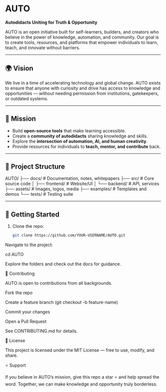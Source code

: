 # AUTO  
**Autodidacts Uniting for Truth & Opportunity**

AUTO is an open initiative built for self-learners, builders, and creators who believe in the power of knowledge, automation, and community. Our goal is to create tools, resources, and platforms that empower individuals to learn, teach, and innovate without barriers.

---

## 🌍 Vision
We live in a time of accelerating technology and global change. AUTO exists to ensure that anyone with curiosity and drive has access to knowledge and opportunities — without needing permission from institutions, gatekeepers, or outdated systems.

---

## 🎯 Mission
- Build **open-source tools** that make learning accessible.  
- Create a **community of autodidacts** sharing knowledge and skills.  
- Explore the **intersection of automation, AI, and human creativity**.  
- Provide resources for individuals to **teach, mentor, and contribute** back.  

---

## 📂 Project Structure


AUTO/
├── docs/ # Documentation, notes, whitepapers
├── src/ # Core source code
│ ├── frontend/ # Website/UI
│ └── backend/ # API, services
├── assets/ # Images, logos, media
├── examples/ # Templates and demos
└── tests/ # Testing suite


---

## 🚀 Getting Started
1. Clone the repo:
   ```bash
   git clone https://github.com/YOUR-USERNAME/AUTO.git


Navigate to the project:

cd AUTO


Explore the folders and check out the docs
 for guidance.

🤝 Contributing

AUTO is open to contributions from all backgrounds.

Fork the repo

Create a feature branch (git checkout -b feature-name)

Commit your changes

Open a Pull Request

See CONTRIBUTING.md
 for details.

📜 License

This project is licensed under the MIT License — free to use, modify, and share.

⭐ Support

If you believe in AUTO’s mission, give this repo a star ⭐ and help spread the word.
Together, we can make knowledge and opportunity truly borderless.
